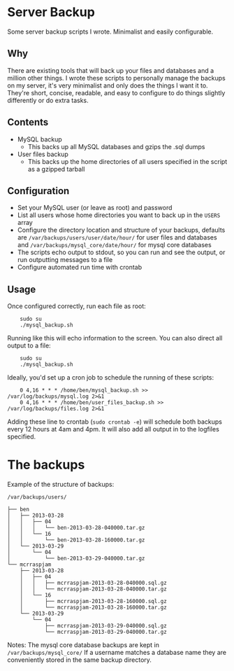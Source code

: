 # Server Backup

Some server backup scripts I wrote. Minimalist and easily configurable. 

## Why

There are existing tools that will back up your files and databases and a million other things. I wrote these scripts to personally manage the backups on my server, it's very minimalist and only does the things I want it to. They're short, concise, readable, and easy to configure to do things slightly differently or do extra tasks.

## Contents

- MySQL backup
    - This backs up all MySQL databases and gzips the .sql dumps
- User files backup
    - This backs up the home directories of all users specified in the script as a gzipped tarball

## Configuration

- Set your MySQL user (or leave as root) and password
- List all users whose home directories you want to back up in the ```USERS``` array
- Configure the directory location and structure of your backups, defaults are ```/var/backups/users/user/date/hour/``` for user files and databases and ```/var/backups/mysql_core/date/hour/``` for mysql core databases
- The scripts echo output to stdout, so you can run and see the output, or run outputting messages to a file
- Configure automated run time with crontab

## Usage

Once configured correctly, run each file as root:

```
    sudo su
    ./mysql_backup.sh
```

Running like this will echo information to the screen. You can also direct all output to a file:

```
    sudo su
    ./mysql_backup.sh
```

Ideally, you'd set up a cron job to schedule the running of these scripts:

```
    0 4,16 * * * /home/ben/mysql_backup.sh >> /var/log/backups/mysql.log 2>&1
    0 4,16 * * * /home/ben/user_files_backup.sh >> /var/log/backups/files.log 2>&1
```

Adding these line to crontab (```sudo crontab -e```) will schedule both backups every 12 hours at 4am and 4pm. It will also add all output in to the logfiles specified.

# The backups

Example of the structure of backups:

```
/var/backups/users/

├── ben
│   ├── 2013-03-28
│   │   ├── 04
│   │   │   └── ben-2013-03-28-040000.tar.gz
│   │   └── 16
│   │       └── ben-2013-03-28-160000.tar.gz
│   └── 2013-03-29
│       └── 04
│           └── ben-2013-03-29-040000.tar.gz
└── mcrraspjam
    ├── 2013-03-28
    │   ├── 04
    │   │   ├── mcrraspjam-2013-03-28-040000.sql.gz
    │   │   └── mcrraspjam-2013-03-28-040000.tar.gz
    │   └── 16
    │       ├── mcrraspjam-2013-03-28-160000.sql.gz
    │       └── mcrraspjam-2013-03-28-160000.tar.gz
    └── 2013-03-29
        └── 04
            ├── mcrraspjam-2013-03-29-040000.sql.gz
            └── mcrraspjam-2013-03-29-040000.tar.gz

```

Notes:
The mysql core database backups are kept in ```/var/backups/mysql_core/```
If a username matches a database name they are conveniently stored in the same backup directory.
